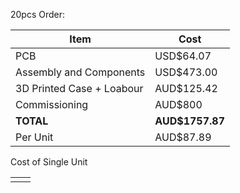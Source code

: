 20pcs Order:

| Item                      | Cost            |
| ------------------------- | --------------- |
| PCB                       | USD$64.07       |
| Assembly and Components   | USD$473.00      |
| 3D Printed Case + Loabour | AUD$125.42      |
| Commissioning             | AUD$800         |
| **TOTAL**                 | **AUD$1757.87** |
| Per Unit                  | AUD$87.89       |

Cost of Single Unit

|     |     |
| --- | --- |
|     |     |
